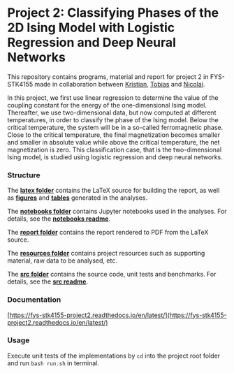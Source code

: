 # Project 2: Classifying Phases of the 2D Ising Model with Logistic Regression and Deep Neural Networks

This repository contains programs, material and report for project 2 in FYS-STK4155 made in collaboration between [Kristian](https://github.com/KristianWold), [Tobias](https://github.com/vxkc) and [Nicolai](https://github.com/nicolossus).

In this project, we first use linear regression to determine the value of the coupling constant for the energy of the one-dimensional Ising model. Thereafter, we use two-dimensional data, but now computed at different temperatures, in order to classify the phase of the Ising model. Below the critical temperature, the system will be in a so-called ferromagnetic phase. Close to the critical temperature, the final magnetization becomes smaller and smaller in absolute value while above the critical temperature, the net magnetization is zero. This classification case, that is the two-dimensional Ising model, is studied using logistic regression and deep neural networks.

### Structure

The __[latex folder](https://github.com/nicolossus/FYS-STK4155-Project2/tree/master/latex)__ contains the LaTeX source for building the report, as well as __[figures](https://github.com/nicolossus/FYS-STK4155-Project2/tree/master/latex/figures)__ and __[tables](https://github.com/nicolossus/FYS-STK4155-Project2/tree/master/tables)__ generated in the analyses.

The __[notebooks folder](https://github.com/nicolossus/FYS-STK4155-Project2/tree/master/notebooks)__ contains Jupyter notebooks used in the analyses. For details, see the __[notebooks readme](https://github.com/nicolossus/FYS-STK4155-Project2/blob/master/notebooks/README.md)__.

The __[report folder](https://github.com/nicolossus/FYS-STK4155-Project2/tree/master/report)__ contains the report rendered to PDF from the LaTeX source.

The __[resources folder](https://github.com/nicolossus/FYS-STK4155-Project2/tree/master/resources)__ contains project resources such as supporting material, raw data to be analysed, etc.

The __[src folder](https://github.com/nicolossus/FYS-STK4155-Project2/tree/master/src)__ contains the source code, unit tests and benchmarks. For details, see the __[src readme](https://github.com/nicolossus/FYS-STK4155-Project2/blob/master/src/README.md)__.

### Documentation

[https://fys-stk4155-project2.readthedocs.io/en/latest/](https://fys-stk4155-project2.readthedocs.io/en/latest/)

### Usage

Execute unit tests of the implementations by `cd` into the project root folder and run `bash run.sh` in terminal.
